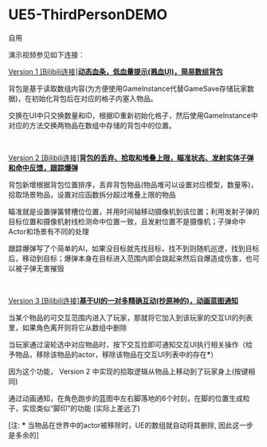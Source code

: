 # UE5-ThirdPersonDEMO
自用
<p>演示视频参见如下连接：</p>
<a href="https://www.bilibili.com/video/BV18h4y117hR"><p>Version 1 [Bilibili连接]<b>动态血条，低血量提示(溅血UI)，简易数组背包</b></p></a>
<p>背包是基于读取数组内容(为方便使用GameInstance代替GameSave存储玩家数据)，在初始化背包后在对应的格子内塞入物品。</p>
<p>交换在UI中只交换数量和ID，根据ID重新初始化格子，然后使用GameInstance中对应的方法交换两物品在数组中存储的背包中的位置。</p>
<br>
<a href="https://www.bilibili.com/video/BV1tV4y1t7pw"><p>Version 2 [Bilibili连接]<b>背包的丢弃、拾取和堆叠上限，瞄准状态、发射实体子弹和命中反馈，跟踪爆弹</b></p></a>
<p>背包新增根据背包位置排序，丢弃背包物品(物品堆可以设置对应模型，数量等)，拾取场景物品，设置对应函数拆分超过堆叠上限的物品</p>
<p>瞄准就是设置弹簧臂槽位位置，并用时间轴移动摄像机到该位置；利用发射子弹的目标位置和摄像机射线检测命中位置一致，且发射位置不是摄像机；子弹命中Actor和场景有不同的处理</p>
<p>跟踪爆弹写了个简单的AI，如果没目标就先找目标，找不到则随机巡逻，找到目标后，移动到目标；爆弹本身在目标进入范围内即会跳起来然后自爆造成伤害，也可以被子弹无害摧毁</p>
<br>
<a href="https://www.bilibili.com/video/BV1Jx4y1R7NP"><p>Version 3 [Bilibili连接]<b>基于UI的一对多精确互动(抄原神的)，动画蓝图通知</b></p></a>
<p>当某个物品的可交互范围内进入了玩家，那就将它加入到该玩家的交互UI的列表里，如果角色离开则将它从数组中删除</p>
<p>当玩家通过滚轮选中对应物品时，按下交互捡即可通知交互UI执行相关操作（给予物品，移除该物品的actor，移除该物品在交互UI列表中的存在<b>*</b>）</p>
<p>因为这个功能， Version 2 中实现的拾取逻辑从物品上移动到了玩家身上(按键相同)</p>
<p>通过动画通知，在角色跑步的蓝图中左右脚落地的6个时刻，在脚的位置生成粒子，实现类似“脚印”的功能 (实际上差远了)</p>
<p> [注: <b>*</b> 当物品在世界中的actor被移除时，UE的数组就自动将其删除, 因此这一步是多余的] </p>
